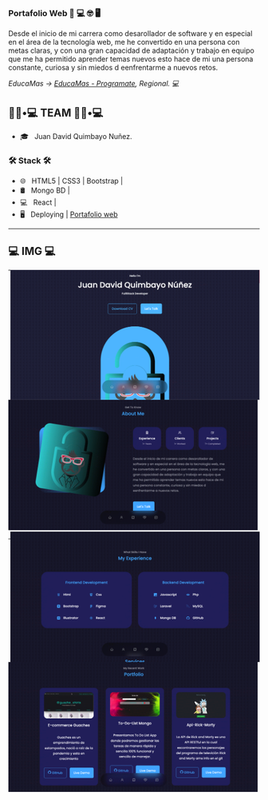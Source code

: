 ### Portafolio Web 👋 💻 🤓 🖥

<p>
  Desde el inicio de mi carrera como desarollador de software y en especial en el área de la tecnología web, me he convertido en una persona con metas    claras, y con una gran capacidad de adaptación y trabajo en equipo que me ha permitido aprender temas nuevos esto hace de mi una persona constante, curiosa y sin miedos d eenfrentarme a nuevos retos.
</p>


<p><em> EducaMas -> <a href="https://educamas.com.co/"> EducaMas - Programate</a>, Regional. 💻 </br>
</em></p>

<h2> 👨🏻•💻  TEAM 👨🏻•💻 </h2>


- 🎓 &nbsp; Juan David Quimbayo Nuñez.


<h3>🛠 Stack 🛠 </h3>

- 🌐 &nbsp; HTML5 | CSS3 | Bootstrap |
- 🛢 &nbsp; Mongo BD | 
- 💻 &nbsp; React |
- 🖥 &nbsp; Deploying |  <a href="https://portafolio-web-one.vercel.app/">Portafolio web</a>


---

<h2>💻 IMG 💻</h2>

<img align='right' src="https://github.com/JDQN/PortafolioWeb/blob/main/img1.png" width="500" />

---
<img src="https://github.com/JDQN/PortafolioWeb/blob/main/img2.png" width="500" />


<img align='right' src="https://github.com/JDQN/PortafolioWeb/blob/main/img3.png" width="500" />

---
<img src="https://github.com/JDQN/PortafolioWeb/blob/main/img4.png" width="500" />

